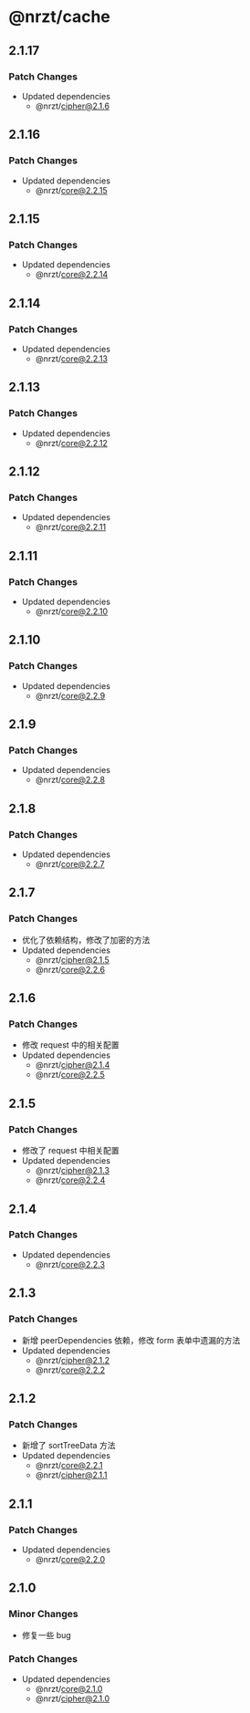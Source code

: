 # @nrzt/cache

## 2.1.17

### Patch Changes

- Updated dependencies
  - @nrzt/cipher@2.1.6

## 2.1.16

### Patch Changes

- Updated dependencies
  - @nrzt/core@2.2.15

## 2.1.15

### Patch Changes

- Updated dependencies
  - @nrzt/core@2.2.14

## 2.1.14

### Patch Changes

- Updated dependencies
  - @nrzt/core@2.2.13

## 2.1.13

### Patch Changes

- Updated dependencies
  - @nrzt/core@2.2.12

## 2.1.12

### Patch Changes

- Updated dependencies
  - @nrzt/core@2.2.11

## 2.1.11

### Patch Changes

- Updated dependencies
  - @nrzt/core@2.2.10

## 2.1.10

### Patch Changes

- Updated dependencies
  - @nrzt/core@2.2.9

## 2.1.9

### Patch Changes

- Updated dependencies
  - @nrzt/core@2.2.8

## 2.1.8

### Patch Changes

- Updated dependencies
  - @nrzt/core@2.2.7

## 2.1.7

### Patch Changes

- 优化了依赖结构，修改了加密的方法
- Updated dependencies
  - @nrzt/cipher@2.1.5
  - @nrzt/core@2.2.6

## 2.1.6

### Patch Changes

- 修改 request 中的相关配置
- Updated dependencies
  - @nrzt/cipher@2.1.4
  - @nrzt/core@2.2.5

## 2.1.5

### Patch Changes

- 修改了 request 中相关配置
- Updated dependencies
  - @nrzt/cipher@2.1.3
  - @nrzt/core@2.2.4

## 2.1.4

### Patch Changes

- Updated dependencies
  - @nrzt/core@2.2.3

## 2.1.3

### Patch Changes

- 新增 peerDependencies 依赖，修改 form 表单中遗漏的方法
- Updated dependencies
  - @nrzt/cipher@2.1.2
  - @nrzt/core@2.2.2

## 2.1.2

### Patch Changes

- 新增了 sortTreeData 方法
- Updated dependencies
  - @nrzt/core@2.2.1
  - @nrzt/cipher@2.1.1

## 2.1.1

### Patch Changes

- Updated dependencies
  - @nrzt/core@2.2.0

## 2.1.0

### Minor Changes

- 修复一些 bug

### Patch Changes

- Updated dependencies
  - @nrzt/core@2.1.0
  - @nrzt/cipher@2.1.0
